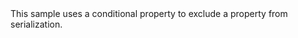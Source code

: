 <?xml version="1.0" encoding="utf-8"?>
<topic id="SerializeConditionalProperty" revisionNumber="1">
  <developerConceptualDocument xmlns="http://ddue.schemas.microsoft.com/authoring/2003/5" xmlns:xlink="http://www.w3.org/1999/xlink">
    <introduction>
      <para>This sample uses a conditional property to exclude a property from serialization.</para>
    </introduction>
    <section>
      <title>Sample</title>
      <content>
        <code lang="cs" source="..\Src\Tests\Documentation\Samples\Serializer\SerializeConditionalProperty.cs" region="Types" title="Types" />
        <code lang="cs" source="..\Src\Tests\Documentation\Samples\Serializer\SerializeConditionalProperty.cs" region="Usage" title="Usage" />
      </content>
    </section>
  </developerConceptualDocument>
</topic>
